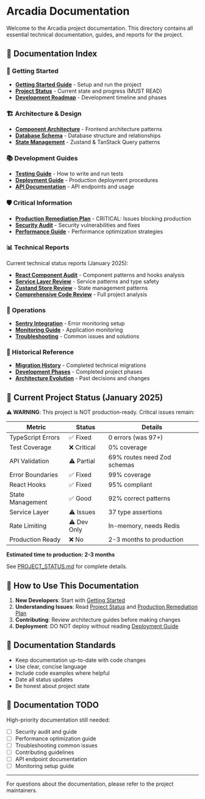 # Arcadia Documentation

Welcome to the Arcadia project documentation. This directory contains all essential technical documentation, guides, and reports for the project.

## 📍 Documentation Index

### 🚀 Getting Started

- [**Getting Started Guide**](./guides/GETTING_STARTED.md) - Setup and run the project
- [**Project Status**](./PROJECT_STATUS.md) - Current state and progress (MUST READ)
- [**Development Roadmap**](./DEVELOPMENT_ROADMAP.md) - Development timeline and phases

### 🏗️ Architecture & Design

- [**Component Architecture**](./architecture/COMPONENT_ARCHITECTURE.md) - Frontend architecture patterns
- [**Database Schema**](./architecture/DATABASE_SCHEMA.md) - Database structure and relationships
- [**State Management**](./ZUSTAND_TANSTACK_QUERY_MIGRATION.md) - Zustand & TanStack Query patterns

### 📚 Development Guides

- [**Testing Guide**](./guides/TESTING_GUIDE.md) - How to write and run tests
- [**Deployment Guide**](./guides/DEPLOYMENT_GUIDE.md) - Production deployment procedures
- [**API Documentation**](./api/README.md) - API endpoints and usage

### 🛡️ Critical Information

- [**Production Remediation Plan**](./PRODUCTION_REMEDIATION_PLAN.md) - CRITICAL: Issues blocking production
- [**Security Audit**](./security/SECURITY_AUDIT.md) - Security vulnerabilities and fixes
- [**Performance Guide**](./performance/PERFORMANCE_GUIDE.md) - Performance optimization strategies

### 📊 Technical Reports

Current technical status reports (January 2025):

- [**React Component Audit**](./reports/REACT_COMPONENT_AUDIT_REPORT.md) - Component patterns and hooks analysis
- [**Service Layer Review**](./reports/SERVICE_LAYER_REVIEW.md) - Service patterns and type safety
- [**Zustand Store Review**](./reports/ZUSTAND_STORE_REVIEW.md) - State management patterns
- [**Comprehensive Code Review**](/ARCADIA_CODE_REVIEW_REPORT.md) - Full project analysis

### 🔧 Operations

- [**Sentry Integration**](./sentry/SENTRY_INTEGRATION.md) - Error monitoring setup
- [**Monitoring Guide**](./monitoring/MONITORING_GUIDE.md) - Application monitoring
- [**Troubleshooting**](./troubleshooting/COMMON_ISSUES.md) - Common issues and solutions

### 📜 Historical Reference

- [**Migration History**](./history/migrations/) - Completed technical migrations
- [**Development Phases**](./history/phases/) - Completed project phases
- [**Architecture Evolution**](./history/README.md) - Past decisions and changes

## 🚨 Current Project Status (January 2025)

**⚠️ WARNING**: This project is NOT production-ready. Critical issues remain:

| Metric            | Status      | Details                     |
| ----------------- | ----------- | --------------------------- |
| TypeScript Errors | ✅ Fixed    | 0 errors (was 97+)          |
| Test Coverage     | ❌ Critical | 0% coverage                 |
| API Validation    | ⚠️ Partial  | 69% routes need Zod schemas |
| Error Boundaries  | ✅ Fixed    | 99% coverage                |
| React Hooks       | ✅ Fixed    | 95% compliant               |
| State Management  | ✅ Good     | 92% correct patterns        |
| Service Layer     | ⚠️ Issues   | 37 type assertions          |
| Rate Limiting     | ⚠️ Dev Only | In-memory, needs Redis      |
| Production Ready  | ❌ No       | 2-3 months to production    |

**Estimated time to production: 2-3 months**

See [PROJECT_STATUS.md](./PROJECT_STATUS.md) for complete details.

## 📖 How to Use This Documentation

1. **New Developers**: Start with [Getting Started](./guides/GETTING_STARTED.md)
2. **Understanding Issues**: Read [Project Status](./PROJECT_STATUS.md) and [Production Remediation Plan](./PRODUCTION_REMEDIATION_PLAN.md)
3. **Contributing**: Review architecture guides before making changes
4. **Deployment**: DO NOT deploy without reading [Deployment Guide](./guides/DEPLOYMENT_GUIDE.md)

## 🔄 Documentation Standards

- Keep documentation up-to-date with code changes
- Use clear, concise language
- Include code examples where helpful
- Date all status updates
- Be honest about project state

## 📝 Documentation TODO

High-priority documentation still needed:

- [ ] Security audit and guide
- [ ] Performance optimization guide
- [ ] Troubleshooting common issues
- [ ] Contributing guidelines
- [ ] API endpoint documentation
- [ ] Monitoring setup guide

---

For questions about the documentation, please refer to the project maintainers.
